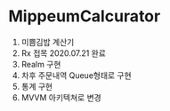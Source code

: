 # MippeumCalcurator
1. 미쁨김밥 계산기
2. Rx 접목 2020.07.21 완료 
3. Realm 구현
4. 차후 주문내역 Queue형태로 구현
5. 통계 구현
6. MVVM 아키텍쳐로 변경
